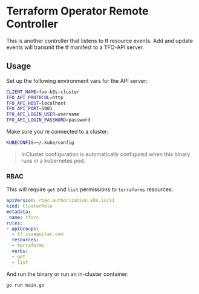 # Terraform Operator Remote Controller

This is another controller that listens to tf resource events. Add and update events will transmit the tf manifest to a TFO-API server.

## Usage

Set up the following environment vars for the API server:

```bash
CLIENT_NAME=foo-k8s-cluster
TFO_API_PROTOCOL=http
TFO_API_HOST=localhost
TFO_API_PORT=5001
TFO_API_LOGIN_USER=username
TFO_API_LOGIN_PASSWORD=password
```

Make sure you're connected to a cluster:

```bash
KUBECONFIG=~/.kube/config
```

> InCluster configuration is automatically configured when this binary runs in a kubernetes pod.

### RBAC

This will require `get` and `list` permissions to `terraforms` resources:


```yaml
apiVersion: rbac.authorization.k8s.io/v1
kind: ClusterRole
metadata:
 name: tforc
rules:
- apiGroups:
  - tf.isaaguilar.com
  resources:
  - terraforms
  verbs:
  - get
  - list
```

And run the binary or run an in-cluster container:

```bash
go run main.go
```
